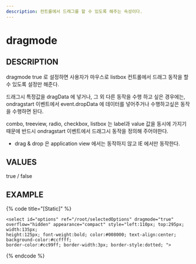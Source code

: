 ```yaml
---
description: 컨트롤에서 드래그를 할 수 있도록 해주는 속성이다.
---
```


# dragmode

## DESCRIPTION

dragmode true 로 설정하면 사용자가 마우스로 listbox 컨트롤에서 드래그 동작을 할 수 있도록 설정만 해준다.

드래그시 특정값을 dragData 에 넣거나, 그 외 다른 동작을 수행 하고 싶은 경우에는, ondragstart 이벤트에서 event.dropData 에 데이터를 넣어주거나 수행하고싶은 동작을 수행하면 된다.

combo, treeview, radio, checkbox, listbox 는 label과 value 값을 동시에 가지기 때문에 반드시 ondragstart 이벤트에서 드래그시 동작을 정의해 주어야한다.

* drag & drop 은 application view 에서는 동작하지 않고 IE 에서만 동작한다.  

## VALUES

true / false

## EXAMPLE

{% code title="\[Static\]" %}
```markup
<select id="options" ref="/root/selectedOptions" dragmode="true" 
overflow="hidden" appearance="compact" style="left:110px; top:295px; width:135px; 
height:125px; font-weight:bold; color:#008000; text-align:center; background-color:#ccffff; 
border-color:#cc99ff; border-width:3px; border-style:dotted; ">
```
{% endcode %}

